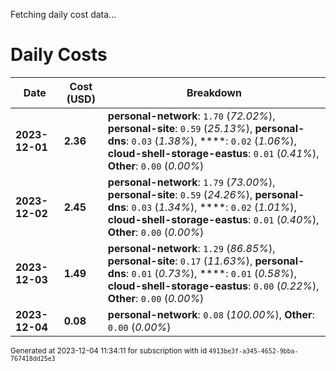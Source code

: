 Fetching daily cost data...
# Daily Costs

| Date | Cost (USD) | Breakdown |
|------|----------------|-----------|
| **2023-12-01** | **2.36** | **personal-network**: `1.70` (_72.02%_), **personal-site**: `0.59` (_25.13%_), **personal-dns**: `0.03` (_1.38%_), ****: `0.02` (_1.06%_), **cloud-shell-storage-eastus**: `0.01` (_0.41%_), **Other**: `0.00` (_0.00%_) |
| **2023-12-02** | **2.45** | **personal-network**: `1.79` (_73.00%_), **personal-site**: `0.59` (_24.26%_), **personal-dns**: `0.03` (_1.34%_), ****: `0.02` (_1.01%_), **cloud-shell-storage-eastus**: `0.01` (_0.40%_), **Other**: `0.00` (_0.00%_) |
| **2023-12-03** | **1.49** | **personal-network**: `1.29` (_86.85%_), **personal-site**: `0.17` (_11.63%_), **personal-dns**: `0.01` (_0.73%_), ****: `0.01` (_0.58%_), **cloud-shell-storage-eastus**: `0.00` (_0.22%_), **Other**: `0.00` (_0.00%_) |
| **2023-12-04** | **0.08** | **personal-network**: `0.08` (_100.00%_), **Other**: `0.00` (_0.00%_) |


<sup>Generated at 2023-12-04 11:34:11 for subscription with id `4913be3f-a345-4652-9bba-767418dd25e3`</sup>
